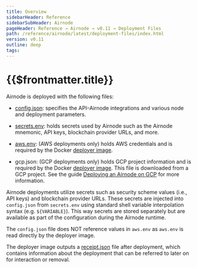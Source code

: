 ```yaml
---
title: Overview
sidebarHeader: Reference
sidebarSubHeader: Airnode
pageHeader: Reference → Airnode → v0.11 → Deployment Files
path: /reference/airnode/latest/deployment-files/index.html
version: v0.11
outline: deep
tags:
---
```


<VersionWarning/>

<PageHeader/>

<SearchHighlight/>

# {{$frontmatter.title}}

Airnode is deployed with the following files:

- [config.json](./config-json.md): specifies the API–Airnode integrations and
  various node and deployment parameters.

- [secrets.env](./secrets-env.md): holds secrets used by Airnode such as the
  Airnode mnemonic, API keys, blockchain provider URLs, and more.

- [aws.env](./aws-env.md): (AWS deployments only) holds AWS credentials and is
  required by the Docker [deployer image](../docker/deployer-image.md).

- gcp.json: (GCP deployments only) holds GCP project information and is required
  by the Docker [deployer image](../docker/deployer-image.md). This file is
  downloaded from a GCP project. See the guide
  [Deploying an Airnode on GCP](/guides/airnode/deploy-airnode/deploy-gcp/#_4-gcp-project-setup-credentials)
  for more information.

Airnode deployments utilize secrets such as security scheme values (i.e., API
keys) and blockchain provider URLs. These secrets are injected into
`config.json` from `secrets.env` using standard shell variable interpolation
syntax (e.g. `${VARIABLE}`). This way secrets are stored separately but are
available as part of the configuration during the Airnode runtime.

The `config.json` file does NOT reference values in `aws.env` as `aws.env` is
read directly by the deployer image.

The deployer image outputs a [receipt.json](receipt-json.md) file after
deployment, which contains information about the deployment that can be referred
to later on for interaction or removal.
